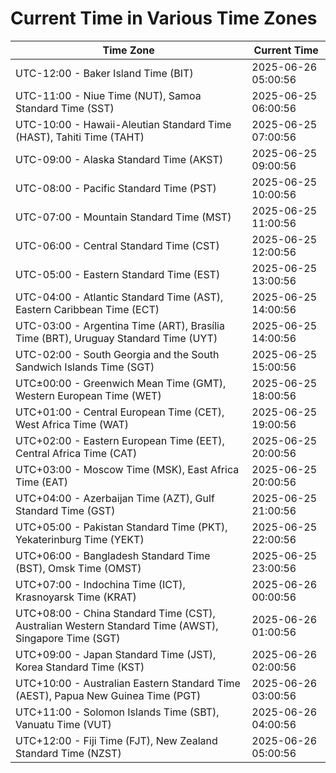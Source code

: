 # Current Time in Various Time Zones

| Time Zone | Current Time |
|-----------|--------------|
| UTC-12:00 - Baker Island Time (BIT) | 2025-06-26 05:00:56 |
| UTC-11:00 - Niue Time (NUT), Samoa Standard Time (SST) | 2025-06-25 06:00:56 |
| UTC-10:00 - Hawaii-Aleutian Standard Time (HAST), Tahiti Time (TAHT) | 2025-06-25 07:00:56 |
| UTC-09:00 - Alaska Standard Time (AKST) | 2025-06-25 09:00:56 |
| UTC-08:00 - Pacific Standard Time (PST) | 2025-06-25 10:00:56 |
| UTC-07:00 - Mountain Standard Time (MST) | 2025-06-25 11:00:56 |
| UTC-06:00 - Central Standard Time (CST) | 2025-06-25 12:00:56 |
| UTC-05:00 - Eastern Standard Time (EST) | 2025-06-25 13:00:56 |
| UTC-04:00 - Atlantic Standard Time (AST), Eastern Caribbean Time (ECT) | 2025-06-25 14:00:56 |
| UTC-03:00 - Argentina Time (ART), Brasília Time (BRT), Uruguay Standard Time (UYT) | 2025-06-25 14:00:56 |
| UTC-02:00 - South Georgia and the South Sandwich Islands Time (SGT) | 2025-06-25 15:00:56 |
| UTC±00:00 - Greenwich Mean Time (GMT), Western European Time (WET) | 2025-06-25 18:00:56 |
| UTC+01:00 - Central European Time (CET), West Africa Time (WAT) | 2025-06-25 19:00:56 |
| UTC+02:00 - Eastern European Time (EET), Central Africa Time (CAT) | 2025-06-25 20:00:56 |
| UTC+03:00 - Moscow Time (MSK), East Africa Time (EAT) | 2025-06-25 20:00:56 |
| UTC+04:00 - Azerbaijan Time (AZT), Gulf Standard Time (GST) | 2025-06-25 21:00:56 |
| UTC+05:00 - Pakistan Standard Time (PKT), Yekaterinburg Time (YEKT) | 2025-06-25 22:00:56 |
| UTC+06:00 - Bangladesh Standard Time (BST), Omsk Time (OMST) | 2025-06-25 23:00:56 |
| UTC+07:00 - Indochina Time (ICT), Krasnoyarsk Time (KRAT) | 2025-06-26 00:00:56 |
| UTC+08:00 - China Standard Time (CST), Australian Western Standard Time (AWST), Singapore Time (SGT) | 2025-06-26 01:00:56 |
| UTC+09:00 - Japan Standard Time (JST), Korea Standard Time (KST) | 2025-06-26 02:00:56 |
| UTC+10:00 - Australian Eastern Standard Time (AEST), Papua New Guinea Time (PGT) | 2025-06-26 03:00:56 |
| UTC+11:00 - Solomon Islands Time (SBT), Vanuatu Time (VUT) | 2025-06-26 04:00:56 |
| UTC+12:00 - Fiji Time (FJT), New Zealand Standard Time (NZST) | 2025-06-26 05:00:56 |

